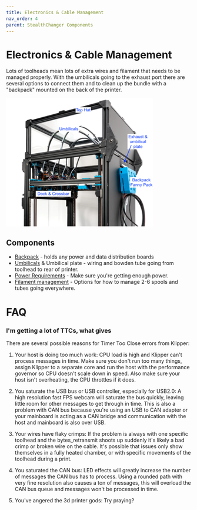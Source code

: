 ```yaml
---
title: Electronics & Cable Management
nav_order: 4
parent: StealthChanger Components
---
```

<!-- Use the page layout at TOC.md:  https://github.com/sdylewski/StealthChanger/blob/main/docs/TOC.md -->

# Electronics & Cable Management
Lots of toolheads mean lots of extra wires and filament that needs to be managed properly. With the umbilicals going to the exhaust port there are several options to connect them and to clean up the bundle with a "backpack" mounted on the back of the printer.

<img src="../media/CableManagement/LDO_Stealthchanger_back_annotated.png" width="400">

## Components
* [Backpack](#Backpack) - holds any power and data distribution boards 
* [Umbilicals](Umbilicals.md) & Umbilical plate - wiring and bowden tube going from toolhead to rear of printer.
* [Power Requirements](Power.md) - Make sure you're getting enough power.
* [Filament management](FilamentManagement.md) - Options for how to manage 2-6 spools and tubes going everywhere.

# FAQ

### I'm getting a lot of TTCs, what gives
There are several possible reasons for Timer Too Close errors from Klipper:

1. Your host is doing too much work: CPU load is high and Klipper can't process messages in time. Make sure you don't run too many things, assign Klipper to a separate core and run the host with the performance governor so CPU doesn't scale down in speed. Also make sure your host isn't overheating, the CPU throttles if it does.

2. You saturate the USB bus or USB controller, especially for USB2.0: A high resolution fast FPS webcam will saturate the bus quickly, leaving little room for other messages to get through in time. This is also a problem with CAN bus because you're using an USB to CAN adapter or your mainboard is acting as a CAN bridge and communication with the host and mainboard is also over USB.

3. Your wires have flaky crimps: 
If the problem is always with one specific toolhead and the bytes_retransmit shoots up suddenly it's likely a bad crimp or broken wire on the cable. It's possible that issues only show themselves in a fully heated chamber, or with specific movements of the toolhead during a print.

4. You saturated the CAN bus:
LED effects will greatly increase the number of messages the CAN bus has to process. Using a rounded path with very fine resolution also causes a ton of messages, this will overload the CAN bus queue and messages won't be processed in time.

5. You've angered the 3d printer gods:
Try praying?








